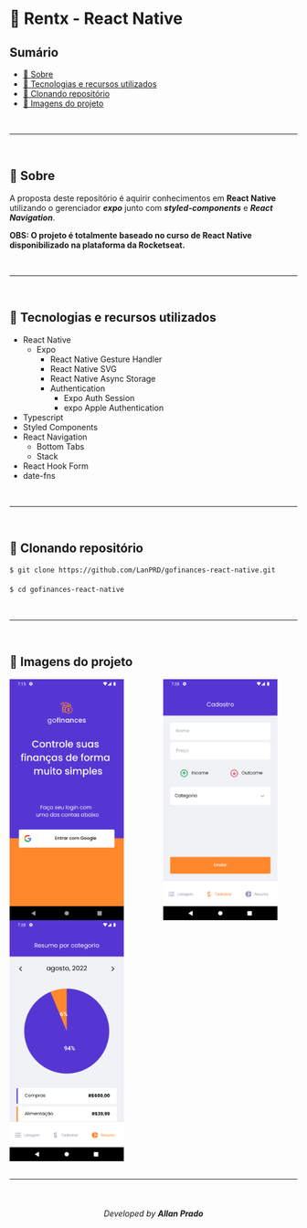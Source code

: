 # 🚀 Rentx - React Native

## Sumário

- [📖 Sobre](#-sobre)
- [💾 Tecnologias e recursos utilizados](#-Tecnologias-e-recursos-utilizados)
- [📁 Clonando repositório](#-Clonando-repositório)
- [🚧 Imagens do projeto](#-Imagens-do-projeto)

<br>

---

<br>

## 📖 Sobre

A proposta deste repositório é aquirir conhecimentos em **React Native** utilizando o gerenciador **_expo_** junto com **_styled-components_** e **_React Navigation_**.

**OBS: O projeto é totalmente baseado no curso de React Native disponibilizado na plataforma da Rocketseat.**

<br>

---

<br>

## 💾 Tecnologias e recursos utilizados

- React Native
  - Expo
    - React Native Gesture Handler
    - React Native SVG
    - React Native Async Storage
    - Authentication
      - Expo Auth Session
      - expo Apple Authentication
- Typescript
- Styled Components
- React Navigation
  - Bottom Tabs
  - Stack
- React Hook Form
- date-fns

<br>

---

<br>

## 📁 Clonando repositório

```bash
$ git clone https://github.com/LanPRD/gofinances-react-native.git

$ cd gofinances-react-native
```

<br>

---

<br>

## 🚧 Imagens do projeto

<div class="images">
  <img src="public/images/login.png" alt="drawing" width="200">
  <br>
  <img src="public/images/form.png" alt="drawing" width="200">
  <br>
  <img src="public/images/chart.png" alt="drawing" width="200">
</div>

<br>

---

<br>

<h6 align="center" font-size="11">Developed by <strong>Allan Prado</strong></h6>

<style>
  .images {
    display:flex;
    flex-wrap:wrap;
    justify-content:space-between;
  }
</style>
